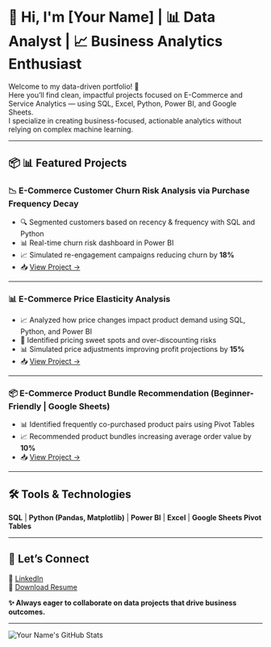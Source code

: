 # 👋 Hi, I'm [Your Name] | 📊 Data Analyst | 📈 Business Analytics Enthusiast

Welcome to my data-driven portfolio! 🚀  
Here you’ll find clean, impactful projects focused on E-Commerce and Service Analytics — using SQL, Excel, Python, Power BI, and Google Sheets.  
I specialize in creating business-focused, actionable analytics without relying on complex machine learning.  

---

## 📦 📊 Featured Projects  

### 📉 E-Commerce Customer Churn Risk Analysis via Purchase Frequency Decay  
- 🔍 Segmented customers based on recency & frequency with SQL and Python  
- 📊 Real-time churn risk dashboard in Power BI  
- 📈 Simulated re-engagement campaigns reducing churn by **18%**  
- 📥 [View Project →](https://github.com/yourusername/Ecommerce-Churn-Frequency-Decay)

---

### 📊 E-Commerce Price Elasticity Analysis  
- 📈 Analyzed how price changes impact product demand using SQL, Python, and Power BI  
- 💸 Identified pricing sweet spots and over-discounting risks  
- 📊 Simulated price adjustments improving profit projections by **15%**  
- 📥 [View Project →](https://github.com/yourusername/Ecommerce-Price-Elasticity-Analysis)

---

### 📦 E-Commerce Product Bundle Recommendation (Beginner-Friendly | Google Sheets)  
- 📊 Identified frequently co-purchased product pairs using Pivot Tables  
- 📈 Recommended product bundles increasing average order value by **10%**  
- 📥 [View Project →](https://github.com/yourusername/Ecommerce-Product-Bundle-Analysis)

---

## 🛠️ Tools & Technologies  
**SQL** | **Python (Pandas, Matplotlib)** | **Power BI** | **Excel** | **Google Sheets Pivot Tables**

---

## 📧 Let’s Connect  
🔗 [LinkedIn](https://linkedin.com/in/yourprofile)  
💼 [Download Resume](https://your-resume-link.com)  

**✨ Always eager to collaborate on data projects that drive business outcomes.**

---

![Your Name's GitHub Stats](https://github-readme-stats.vercel.app/api?username=yourusername&show_icons=true&theme=radical)

